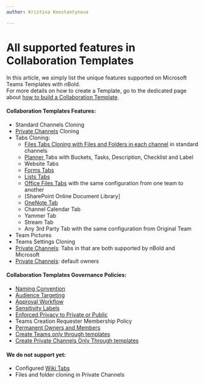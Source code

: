 ```yaml
---
author: Kristina Konstantynova

---
```

# All supported features in Collaboration Templates

In this article, we simply list the unique features supported on Microsoft Teams Templates with nBold.  
For more details on how to create a Template, go to the dedicated page about [how to build a Collaboration Template](/catalog-manager-guide/collaboration-templates/create-a-new-collaboration-template).

#### Collaboration Templates Features:

* Standard Channels Cloning
* [Private Channels](/catalog-manager-guide/collaboration-templates/private-channels) Cloning
* Tabs Cloning:
  * [Files Tabs Cloning with Files and Folders in each channel](/catalog-manager-guide/collaboration-templates/files-and-folders) in standard channels
  * [Planner ](/catalog-manager-guide/collaboration-templates/microsoft-planner)Tabs with Buckets, Tasks, Description, Checklist and Label
  * Website Tabs
  * [Forms Tabs](/catalog-manager-guide/collaboration-templates/microsoft-forms)
  * [Lists Tabs](/catalog-manager-guide/collaboration-templates/microsoft-teams-lists)
  * [Office Files Tabs](/catalog-manager-guide/collaboration-templates/office-and-pdf-documents) with the same configuration from one team to another
  * [SharePoint Online Document Library]
  * [OneNote Tab](/catalog-manager-guide/collaboration-templates/onenote)
  * Channel Calendar Tab
  * Yammer Tab
  * Stream Tab
  * Any 3rd Party Tab with the same configuration from Original Team
* Team Pictures
* Teams Settings Cloning
* [Private Channels](/catalog-manager-guide/collaboration-templates/private-channels): Tabs in that are both supported by nBold and Microsoft
* [Private Channels](/catalog-manager-guide/collaboration-templates/private-channels): default owners

#### Collaboration Templates Governance Policies:

* [Naming Convention](/catalog-manager-guide/governance-policies/naming-conventions)
* [Audience Targeting](/catalog-manager-guide/governance-policies/audience-targeting)
* [Approval Workflow](/catalog-manager-guide/governance-policies/approval)
* [Sensitivity Labels](/catalog-manager-guide/governance-policies/sensitivity-labels)
* [Enforced Privacy to Private or Public](/catalog-manager-guide/governance-policies/security-policy)
* Teams Creation Requester Membership Policy
* [Permanent Owners and Members](/catalog-manager-guide/governance-policies/permanent-owners-and-members-policy)
* [Create Teams only through templates ](/catalog-manager-guide/catalog-manager-guide/governance-policies/Creating-Teams-only-through-Templates)
* [Create Private Channels Only Through templates ](/catalog-manager-guide/governance-policies/serve-private-channels)

#### We do not support yet:

* Configured [Wiki Tabs](/catalog-manager-guide/collaboration-templates/wiki-tabs)
* Files and folder cloning in Private Channels